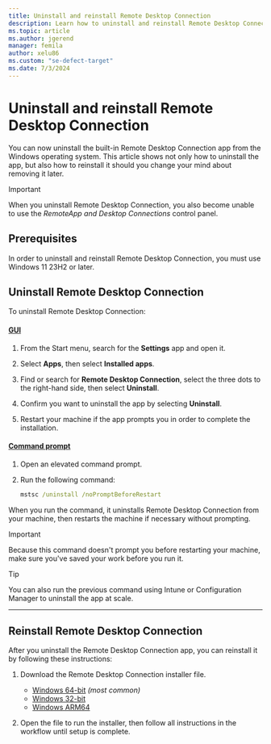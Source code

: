 ```yaml
---
title: Uninstall and reinstall Remote Desktop Connection
description: Learn how to uninstall and reinstall Remote Desktop Connection.
ms.topic: article
ms.author: jgerend
manager: femila
author: xelu86
ms.custom: "se-defect-target"
ms.date: 7/3/2024
---
```

# Uninstall and reinstall Remote Desktop Connection

You can now uninstall the built-in Remote Desktop Connection app from the Windows operating system. This article shows not only how to uninstall the app, but also how to reinstall it should you change your mind about removing it later.

> [!IMPORTANT]
> When you uninstall Remote Desktop Connection, you also become unable to use the *RemoteApp and Desktop Connections* control panel.

## Prerequisites

In order to uninstall and reinstall Remote Desktop Connection, you must use Windows 11 23H2 or later.

## Uninstall Remote Desktop Connection

To uninstall Remote Desktop Connection:

#### [GUI](#tab/gui)

1. From the Start menu, search for the **Settings** app and open it.

1. Select **Apps**, then select **Installed apps**.

1. Find or search for **Remote Desktop Connection**, select the three dots to the right-hand side, then select **Uninstall**.

1. Confirm you want to uninstall the app by selecting **Uninstall**.

1. Restart your machine if the app prompts you in order to complete the installation.

#### [Command prompt](#tab/command-prompt)

1. Open an elevated command prompt.

1. Run the following command:

   ```cmd
   mstsc /uninstall /noPromptBeforeRestart
   ```

When you run the command, it uninstalls Remote Desktop Connection from your machine, then restarts the machine if necessary without prompting.

>[!IMPORTANT]
>Because this command doesn't prompt you before restarting your machine, make sure you've saved your work before you run it.

> [!TIP]
> You can also run the previous command using Intune or Configuration Manager to uninstall the app at scale.

---

## Reinstall Remote Desktop Connection

After you uninstall the Remote Desktop Connection app, you can reinstall it by following these instructions:

1. Download the Remote Desktop Connection installer file.

   - [Windows 64-bit](https://go.microsoft.com/fwlink/?linkid=2247659) *(most common)*
   - [Windows 32-bit](https://go.microsoft.com/fwlink/?linkid=2247660)
   - [Windows ARM64](https://go.microsoft.com/fwlink/?linkid=2247577)

1. Open the file to run the installer, then follow all instructions in the workflow until setup is complete.
